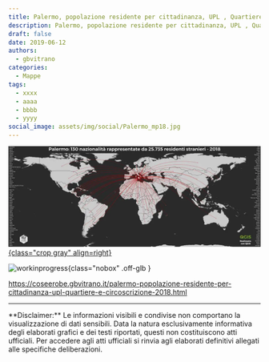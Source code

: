 ```yaml
---
title: Palermo, popolazione residente per cittadinanza, UPL , Quartiere e Circoscrizione – 2018
description: Palermo, popolazione residente per cittadinanza, UPL , Quartiere e Circoscrizione – 2018
draft: false
date: 2019-06-12
authors:
  - gbvitrano
categories:
  - Mappe
tags:
  - xxxx
  - aaaa
  - bbbb
  - yyyy
social_image: assets/img/social/Palermo_mp18.jpg
---
```

<style>
.md-typeset code { background-color: #fff0;}  
.md-typeset pre>code { background-color: #fff0;}  
</style>
[![fontanelle](Palermo_mp18.webp "Palermo, popolazione residente per cittadinanza, UPL , Quartiere e Circoscrizione – 2018" ){class="crop gray" align=right}](index.md)

![workinprogress](https://coseerobe.it/assets/img/workinprogress.jpg "Work in progress"){class="nobox" .off-glb }
<!-- more -->

https://coseerobe.gbvitrano.it/palermo-popolazione-residente-per-cittadinanza-upl-quartiere-e-circoscrizione-2018.html
<hr>
**Disclaimer:** Le informazioni visibili e condivise non comportano la visualizzazione di dati sensibili. Data la natura esclusivamente informativa degli elaborati grafici e dei testi riportati, questi non costituiscono atti ufficiali. Per accedere agli atti ufficiali si rinvia agli elaborati definitivi allegati alle specifiche deliberazioni.